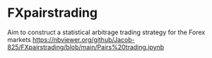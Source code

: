 # FXpairstrading
Aim to construct a statistical arbitrage trading strategy for the Forex markets
https://nbviewer.org/github/Jacob-825/FXpairstrading/blob/main/Pairs%20trading.ipynb
